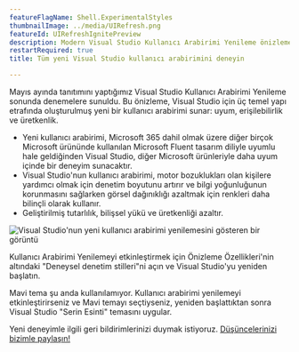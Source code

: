 ```yaml
---
featureFlagName: Shell.ExperimentalStyles
thumbnailImage: ../media/UIRefresh.png
featureId: UIRefreshIgnitePreview
description: Modern Visual Studio Kullanıcı Arabirimi Yenileme önizlemesi.
restartRequired: true
title: Tüm yeni Visual Studio kullanıcı arabirimini deneyin

---
```


Mayıs ayında tanıtımını yaptığımız Visual Studio Kullanıcı Arabirimi Yenileme sonunda denemelere sunuldu. Bu önizleme, Visual Studio için üç temel yapı etrafında oluşturulmuş yeni bir kullanıcı arabirimi sunar: uyum, erişilebilirlik ve üretkenlik.
- Yeni kullanıcı arabirimi, Microsoft 365 dahil olmak üzere diğer birçok Microsoft ürününde kullanılan Microsoft Fluent tasarım diliyle uyumlu hale geldiğinden Visual Studio, diğer Microsoft ürünleriyle daha uyum içinde bir deneyim sunacaktır.
- Visual Studio'nun kullanıcı arabirimi, motor bozuklukları olan kişilere yardımcı olmak için denetim boyutunu artırır ve bilgi yoğunluğunun korunmasını sağlarken görsel dağınıklığı azaltmak için renkleri daha bilinçli olarak kullanır.
- Geliştirilmiş tutarlılık, bilişsel yükü ve üretkenliği azaltır.
 
![Visual Studio'nun yeni kullanıcı arabirimi yenilemesini gösteren bir görüntü](../media/UIRefresh.png)
 
Kullanıcı Arabirimi Yenilemeyi etkinleştirmek için Önizleme Özellikleri'nin altındaki "Deneysel denetim stilleri"ni açın ve Visual Studio'yu yeniden başlatın.
 
Mavi tema şu anda kullanılamıyor. Kullanıcı arabirimi yenilemeyi etkinleştirirseniz ve Mavi temayı seçtiyseniz, yeniden başlattıktan sonra Visual Studio "Serin Esinti" temasını uygular.
 
Yeni deneyimle ilgili geri bildirimlerinizi duymak istiyoruz. [Düşüncelerinizi bizimle paylaşın!](https://aka.ms/uirefresh179devcomm)
